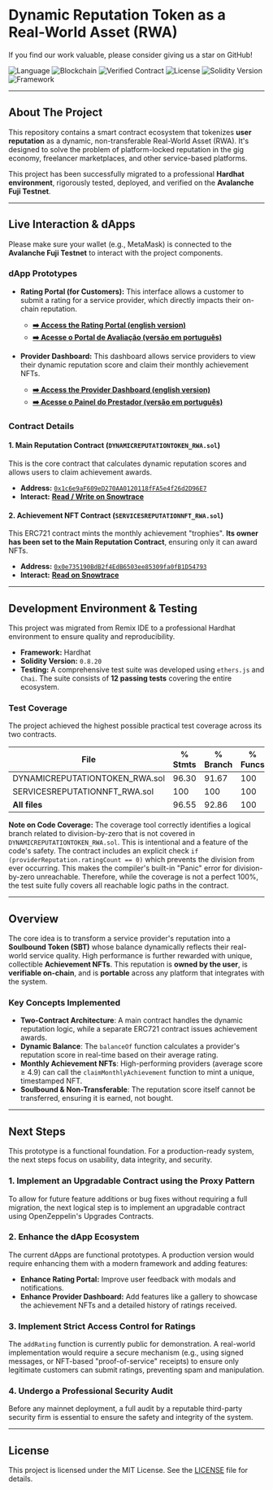# Dynamic Reputation Token as a Real-World Asset (RWA)

If you find our work valuable, please consider giving us a star on GitHub!

![Language](https://img.shields.io/badge/Language-Solidity-orange)
![Blockchain](https://img.shields.io/badge/Blockchain-Avalanche_Fuji-red)
![Verified Contract](https://img.shields.io/badge/Contract-Verified-green)
![License](https://img.shields.io/badge/License-MIT-blue)
![Solidity Version](https://img.shields.io/badge/Solidity-0.8.20-yellow.svg)
![Framework](https://img.shields.io/badge/Framework-Hardhat-purple.svg)

___

## About The Project

This repository contains a smart contract ecosystem that tokenizes **user reputation** as a dynamic, non-transferable Real-World Asset (RWA). It's designed to solve the problem of platform-locked reputation in the gig economy, freelancer marketplaces, and other service-based platforms.

This project has been successfully migrated to a professional **Hardhat environment**, rigorously tested, deployed, and verified on the **Avalanche Fuji Testnet**.

___

## Live Interaction & dApps

Please make sure your wallet (e.g., MetaMask) is connected to the **Avalanche Fuji Testnet** to interact with the project components.

### dApp Prototypes

*   **Rating Portal (for Customers):** This interface allows a customer to submit a rating for a service provider, which directly impacts their on-chain reputation.
    *   **[➡️ Access the Rating Portal (english version)](https://ecolab-web3.github.io/dynamicreputationtoken-rwa-solidity/rating_portal-en.html)**
    *   **[➡️ Acesse o Portal de Avaliação (versão em português)](https://ecolab-web3.github.io/dynamicreputationtoken-rwa-solidity/rating_portal-pt_br.html)**

*   **Provider Dashboard:** This dashboard allows service providers to view their dynamic reputation score and claim their monthly achievement NFTs.
    *   **[➡️ Access the Provider Dashboard (english version)](https://ecolab-web3.github.io/dynamicreputationtoken-rwa-solidity/provider_dashboard-en.html)**
    *   **[➡️ Acesse o Painel do Prestador (versão em português)](https://ecolab-web3.github.io/dynamicreputationtoken-rwa-solidity/provider_dashboard-pt_br.html)**

### Contract Details

#### 1. Main Reputation Contract (`DYNAMICREPUTATIONTOKEN_RWA.sol`)
This is the core contract that calculates dynamic reputation scores and allows users to claim achievement awards.
*   **Address:** [`0x1c6e9aF609eD270AA0120118fFA5e4f26d2D96E7`](https://testnet.snowtrace.io/address/0x1c6e9aF609eD270AA0120118fFA5e4f26d2D96E7)
*   **Interact:** **[Read / Write on Snowtrace](https://testnet.snowtrace.io/address/0x1c6e9aF609eD270AA0120118fFA5e4f26d2D96E7#writeContract)**

#### 2. Achievement NFT Contract (`SERVICESREPUTATIONNFT_RWA.sol`)
This ERC721 contract mints the monthly achievement "trophies". **Its owner has been set to the Main Reputation Contract**, ensuring only it can award NFTs.
*   **Address:** [`0x0e735190BdB2f4EdB6503ee85309fa0fB1D54793`](https://testnet.snowtrace.io/address/0x0e735190BdB2f4EdB6503ee85309fa0fB1D54793)
*   **Interact:** **[Read on Snowtrace](https://testnet.snowtrace.io/address/0x0e735190BdB2f4EdB6503ee85309fa0fB1D54793#readContract)**

---

## Development Environment & Testing

This project was migrated from Remix IDE to a professional Hardhat environment to ensure quality and reproducibility.

*   **Framework:** Hardhat
*   **Solidity Version:** `0.8.20`
*   **Testing:** A comprehensive test suite was developed using `ethers.js` and `Chai`. The suite consists of **12 passing tests** covering the entire ecosystem.

### Test Coverage

The project achieved the highest possible practical test coverage across its two contracts.

| File                              | % Stmts | % Branch | % Funcs | % Lines |
|-----------------------------------|---------|----------|---------|---------|
| DYNAMICREPUTATIONTOKEN_RWA.sol    | 96.30   | 91.67    | 100     | 100     |
| SERVICESREPUTATIONNFT_RWA.sol     | 100     | 100      | 100     | 100     |
| **All files**                     | 96.55   | 92.86    | 100     | 100     |

**Note on Code Coverage:** The coverage tool correctly identifies a logical branch related to division-by-zero that is not covered in `DYNAMICREPUTATIONTOKEN_RWA.sol`. This is intentional and a feature of the code's safety. The contract includes an explicit check `if (providerReputation.ratingCount == 0)` which prevents the division from ever occurring. This makes the compiler's built-in "Panic" error for division-by-zero unreachable. Therefore, while the coverage is not a perfect 100%, the test suite fully covers all reachable logic paths in the contract.

---

## Overview

The core idea is to transform a service provider's reputation into a **Soulbound Token (SBT)** whose balance dynamically reflects their real-world service quality. High performance is further rewarded with unique, collectible **Achievement NFTs**. This reputation is **owned by the user**, is **verifiable on-chain**, and is **portable** across any platform that integrates with the system.

### Key Concepts Implemented

*   **Two-Contract Architecture**: A main contract handles the dynamic reputation logic, while a separate ERC721 contract issues achievement awards.
*   **Dynamic Balance**: The `balanceOf` function calculates a provider's reputation score in real-time based on their average rating.
*   **Monthly Achievement NFTs**: High-performing providers (average score ≥ 4.9) can call the `claimMonthlyAchievement` function to mint a unique, timestamped NFT.
*   **Soulbound & Non-Transferable**: The reputation score itself cannot be transferred, ensuring it is earned, not bought.

---

## Next Steps

This prototype is a functional foundation. For a production-ready system, the next steps focus on usability, data integrity, and security.

### 1. Implement an Upgradable Contract using the Proxy Pattern

To allow for future feature additions or bug fixes without requiring a full migration, the next logical step is to implement an upgradable contract using OpenZeppelin's Upgrades Contracts.

### 2. Enhance the dApp Ecosystem

The current dApps are functional prototypes. A production version would require enhancing them with a modern framework and adding features:
*   **Enhance Rating Portal:** Improve user feedback with modals and notifications.
*   **Enhance Provider Dashboard:** Add features like a gallery to showcase the achievement NFTs and a detailed history of ratings received.

### 3. Implement Strict Access Control for Ratings

The `addRating` function is currently public for demonstration. A real-world implementation would require a secure mechanism (e.g., using signed messages, or NFT-based "proof-of-service" receipts) to ensure only legitimate customers can submit ratings, preventing spam and manipulation.

### 4. Undergo a Professional Security Audit

Before any mainnet deployment, a full audit by a reputable third-party security firm is essential to ensure the safety and integrity of the system.

---

## License

This project is licensed under the MIT License. See the [LICENSE](LICENSE) file for details.

